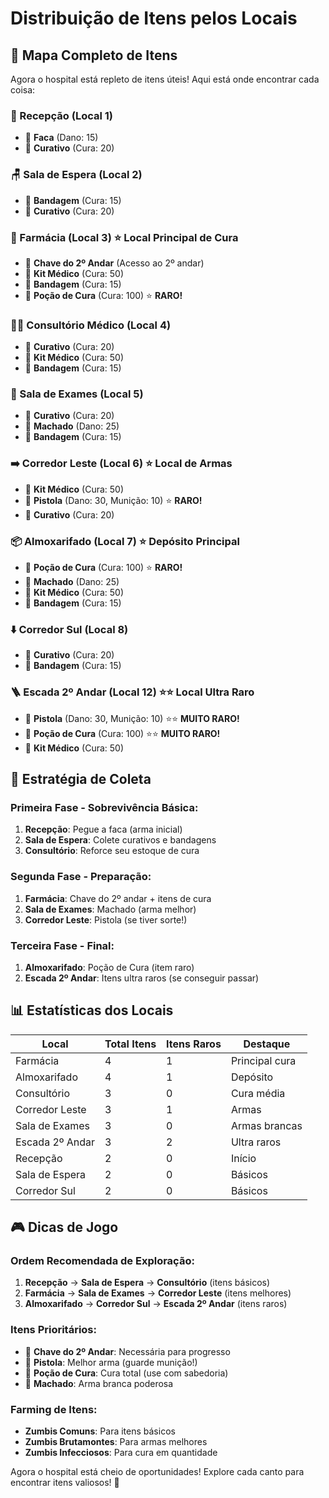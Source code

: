 # Distribuição de Itens pelos Locais

## 🏥 Mapa Completo de Itens

Agora o hospital está repleto de itens úteis! Aqui está onde encontrar cada coisa:

### **🏢 Recepção (Local 1)**
- 🔪 **Faca** (Dano: 15)
- 💊 **Curativo** (Cura: 20)

### **🪑 Sala de Espera (Local 2)**
- 💊 **Bandagem** (Cura: 15)
- 💊 **Curativo** (Cura: 20)

### **💊 Farmácia (Local 3)** ⭐ **Local Principal de Cura**
- 🔑 **Chave do 2º Andar** (Acesso ao 2º andar)
- 💊 **Kit Médico** (Cura: 50)
- 💊 **Bandagem** (Cura: 15)
- 💊 **Poção de Cura** (Cura: 100) ⭐ **RARO!**

### **👨‍⚕️ Consultório Médico (Local 4)**
- 💊 **Curativo** (Cura: 20)
- 💊 **Kit Médico** (Cura: 50)
- 💊 **Bandagem** (Cura: 15)

### **🔬 Sala de Exames (Local 5)**
- 💊 **Curativo** (Cura: 20)
- 🔪 **Machado** (Dano: 25)
- 💊 **Bandagem** (Cura: 15)

### **➡️ Corredor Leste (Local 6)** ⭐ **Local de Armas**
- 💊 **Kit Médico** (Cura: 50)
- 🔫 **Pistola** (Dano: 30, Munição: 10) ⭐ **RARO!**
- 💊 **Curativo** (Cura: 20)

### **📦 Almoxarifado (Local 7)** ⭐ **Depósito Principal**
- 💊 **Poção de Cura** (Cura: 100) ⭐ **RARO!**
- 🔪 **Machado** (Dano: 25)
- 💊 **Kit Médico** (Cura: 50)
- 💊 **Bandagem** (Cura: 15)

### **⬇️ Corredor Sul (Local 8)**
- 💊 **Curativo** (Cura: 20)
- 💊 **Bandagem** (Cura: 15)

### **🪜 Escada 2º Andar (Local 12)** ⭐⭐ **Local Ultra Raro**
- 🔫 **Pistola** (Dano: 30, Munição: 10) ⭐⭐ **MUITO RARO!**
- 💊 **Poção de Cura** (Cura: 100) ⭐⭐ **MUITO RARO!**
- 💊 **Kit Médico** (Cura: 50)

## 🎯 Estratégia de Coleta

### **Primeira Fase - Sobrevivência Básica:**
1. **Recepção**: Pegue a faca (arma inicial)
2. **Sala de Espera**: Colete curativos e bandagens
3. **Consultório**: Reforce seu estoque de cura

### **Segunda Fase - Preparação:**
1. **Farmácia**: Chave do 2º andar + itens de cura
2. **Sala de Exames**: Machado (arma melhor)
3. **Corredor Leste**: Pistola (se tiver sorte!)

### **Terceira Fase - Final:**
1. **Almoxarifado**: Poção de Cura (item raro)
2. **Escada 2º Andar**: Itens ultra raros (se conseguir passar)

## 📊 Estatísticas dos Locais

| Local | Total Itens | Itens Raros | Destaque |
|-------|-------------|-------------|----------|
| Farmácia | 4 | 1 | Principal cura |
| Almoxarifado | 4 | 1 | Depósito |
| Consultório | 3 | 0 | Cura média |
| Corredor Leste | 3 | 1 | Armas |
| Sala de Exames | 3 | 0 | Armas brancas |
| Escada 2º Andar | 3 | 2 | Ultra raros |
| Recepção | 2 | 0 | Início |
| Sala de Espera | 2 | 0 | Básicos |
| Corredor Sul | 2 | 0 | Básicos |

## 🎮 Dicas de Jogo

### **Ordem Recomendada de Exploração:**
1. **Recepção** → **Sala de Espera** → **Consultório** (itens básicos)
2. **Farmácia** → **Sala de Exames** → **Corredor Leste** (itens melhores)
3. **Almoxarifado** → **Corredor Sul** → **Escada 2º Andar** (itens raros)

### **Itens Prioritários:**
- 🔑 **Chave do 2º Andar**: Necessária para progresso
- 🔫 **Pistola**: Melhor arma (guarde munição!)
- 💊 **Poção de Cura**: Cura total (use com sabedoria)
- 🔪 **Machado**: Arma branca poderosa

### **Farming de Itens:**
- **Zumbis Comuns**: Para itens básicos
- **Zumbis Brutamontes**: Para armas melhores
- **Zumbis Infecciosos**: Para cura em quantidade

Agora o hospital está cheio de oportunidades! Explore cada canto para encontrar itens valiosos! 🎯 